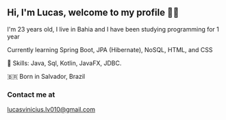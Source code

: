 ## Hi, I'm Lucas, welcome to my profile 👋🏿


I'm 23 years old, I live in Bahia and I have been studying programming for 1 year

Currently learning Spring Boot, JPA (Hibernate), NoSQL, HTML, and CSS

📌 Skills: Java, Sql, Kotlin, JavaFX, JDBC.

🇧🇷 Born in Salvador, Brazil

### Contact me at

lucasvinicius.lv010@gmail.com
